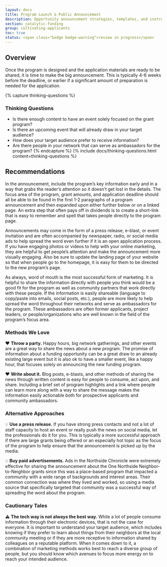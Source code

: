 ```yaml
---
layout: docs
title: Program Launch & Public Announcement
description: Opportunity announcement strategies, templates, and instructions for getting the word out about the funding program.
section: catalytic-funding
group: cultivating-applicants
toc: true
status: <span class="badge badge-warning">review in progress</span>
---
```


## Overview

Once the program is designed and the application materials are ready to be shared, it is time to make the big announcement. This is typically 4-6 weeks before the deadline, or earlier if a significant amount of preparation is needed for the application.

{% capture thinking-questions %}
### Thinking Questions

* Is there enough content to have an event solely focused on the grant program?
* Is there an upcoming event that will already draw in your target audience?
* How does your target audience prefer to receive information?
* Are there people in your network that can serve as ambassadors for the program?
{% endcapture %}
{% include docs/thinking-questions.html content=thinking-questions %}

## Recommendations

In the announcement, include the program’s key information early and in a way that grabs the reader’s attention so it doesn’t get lost in the details. The focus area of the program, grant amounts, and application deadline should all be able to be found in the first 1-2 paragraphs of a program announcement and then expanded upon either further below or on a linked page. An extra step that often pays off in dividends is to create a short-link that is easy to remember and spell that takes people directly to the program page.

Announcements may come in the form of a press release, e-blast, or event invitation and are often accompanied by newspaper, radio, or social media ads to help spread the word even further if it is an open application process. If you have engaging photos or videos to help with your online marketing, they are helpful to get people’s attention and make the announcement more visually engaging. Also be sure to update the landing page of your website so that when people go to the homepage, it is easy for them to be directed to the new program’s page.

As always, word of mouth is the most successful form of marketing. It is helpful to share the information directly with people you think would be a good fit for the program as well as community partners that work directly with these people. If the information is easily shareable (language to copy/paste into emails, social posts, etc.), people are more likely to help spread the word throughout their networks and serve as ambassadors for the program. These ambassadors are often former applicants, project leaders, or people/organizations who are well known in the field of the program’s focus area.

### Methods We Love

:heart: **Throw a party.** Happy hours, big network gatherings, and other events are a great way to share the news about a new program. The promise of information about a funding opportunity can be a great draw to an already existing large event but it is also ok to have a smaller event, like a happy hour, that focuses solely on announcing the new funding program.

:heart: **Write about it.** Blog posts, e-blasts, and other methods of sharing the news through written content is easy for people to consume, act upon, and share. Including a brief set of program highlights and a link where people can learn more along with a way to share the message makes the information easily actionable both for prospective applicants and community ambassadors.

### Alternative Approaches

:bulb: **Use a press release.** If you have strong press contacts and not a lot of staff capacity to host an event or really push the news on social media, let the professionals do it for you. This is typically a more successful approach if there are large grants being offered or an especially hot topic as the focus of the program to help ensure that the announcement is picked up by the media.

:bulb: **Buy paid advertisements.** Ads in the Northside Chronicle were extremely effective for sharing the announcement about the One Northside Neighbor-to-Neighbor grants since this was a place-based program that impacted a community with a wide range of backgrounds and interest areas. Their common connection was where they lived and worked, so using a media source that specifically targeted that community was a successful way of spreading the word about the program.

### Cautionary Tales

:warning: **The tech way is not always the best way.** While a lot of people consume information through their electronic devices, that is not the case for everyone. It is important to understand your target audience, which includes knowing if they prefer to learn about things from their neighbors at the local community meeting or if they are more receptive to information shared by colleagues on a reputable platform. When it comes down to it, a combination of marketing methods works best to reach a diverse group of people, but you should know which avenues to focus more energy on to reach your intended audience.
